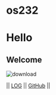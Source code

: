 # os232
# Hello
## Welcome 
![download](https://github.com/Marsupilamieue/os232/assets/111985990/a460f3e5-2152-43e2-bd02-9f1799597300)

||  [LOG](TXT/mylog.txt) || [GitHub](https://github.com/Marsupilamieue) ||
